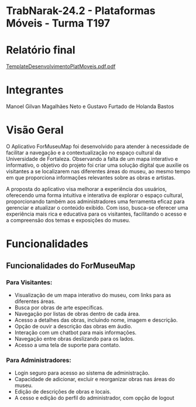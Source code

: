 # TrabNarak-24.2 - Plataformas Móveis - Turma T197

# Relatório final
[TemplateDesenvolvimentoPlatMoveis.pdf.pdf](https://github.com/user-attachments/files/18049938/TemplateDesenvolvimentoPlatMoveis.pdf.pdf)

# Integrantes 


Manoel Gilvan Magalhães Neto e Gustavo Furtado de Holanda Bastos


# Visão Geral

O Aplicativo ForMuseuMap foi desenvolvido para atender à necessidade de facilitar a navegação e a contextualização no espaço cultural da Universidade de Fortaleza. Observando a falta de um mapa interativo e informativo, o objetivo do projeto foi criar uma solução digital que auxilie os visitantes a se localizarem nas diferentes áreas do museu, ao mesmo tempo em que proporciona informações relevantes sobre as obras e artistas.

A proposta do aplicativo visa melhorar a experiência dos usuários, oferecendo uma forma intuitiva e interativa de explorar o espaço cultural, proporcionando também aos administradores uma ferramenta eficaz para gerenciar e atualizar o conteúdo exibido. Com isso, busca-se oferecer uma experiência mais rica e educativa para os visitantes, facilitando o acesso e a compreensão dos temas e exposições do museu.


# Funcionalidades

## Funcionalidades do ForMuseuMap

### Para Visitantes:

- Visualização de um mapa interativo do museu, com links para as diferentes áreas.
- Busca por obras de arte específicas.
- Navegação por listas de obras dentro de cada área.
- Acesso a detalhes das obras, incluindo nome, imagem e descrição.
- Opção de ouvir a descrição das obras em áudio.
- Interação com um chatbot para mais informações.
- Navegação entre obras deslizando para os lados.
- Acesso a uma tela de suporte para contato.

### Para Administradores:

- Login seguro para acesso ao sistema de administração.
- Capacidade de adicionar, excluir e reorganizar obras nas áreas do museu.
- Edição de descrições de obras e locais.
- A cesso e edição do perfil do administrador, com opção de logout

